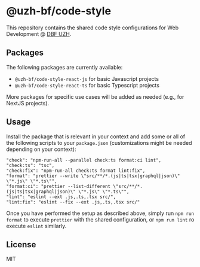 # @uzh-bf/code-style

This repository contains the shared code style configurations for Web Development @ [DBF UZH](https://www.bf.uzh.ch).

## Packages 

The following packages are currently available:

- `@uzh-bf/code-style-react-js` for basic Javascript projects
- `@uzh-bf/code-style-react-ts` for basic Typescript projects

More packages for specific use cases will be added as needed (e.g., for NextJS projects).

## Usage

Install the package that is relevant in your context and add some or all of the following scripts to your `package.json` (customizations might be needed depending on your context):

```
"check": "npm-run-all --parallel check:ts format:ci lint",
"check:ts": "tsc",
"check:fix": "npm-run-all check:ts format lint:fix",
"format": "prettier --write \"src/**/*.(js|ts|tsx|graphql|json)\" \"*.js\" \"*.ts\"",
"format:ci": "prettier --list-different \"src/**/*.(js|ts|tsx|graphql|json)\" \"*.js\" \"*.ts\"",
"lint": "eslint --ext .js,.ts,.tsx src/",
"lint:fix": "eslint --fix --ext .js,.ts,.tsx src/"
```

Once you have performed the setup as described above, simply run `npm run format` to execute `prettier` with the shared configuration, or `npm run lint` ro execute `eslint` similarly.

## License

MIT
